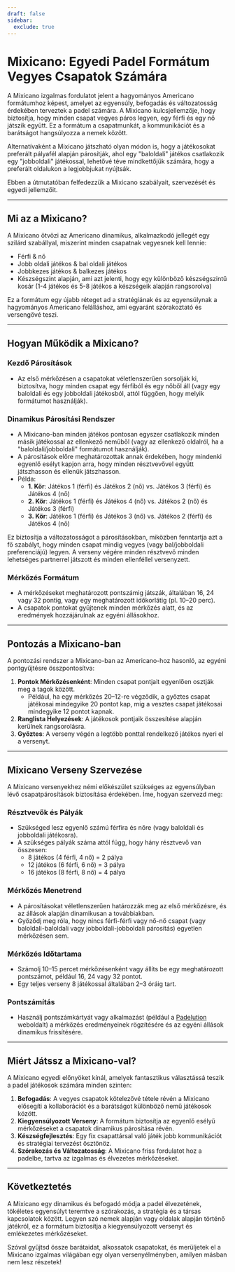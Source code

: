```yaml
---
draft: false
sidebar:
  exclude: true
---
```

# Mixicano: Egyedi Padel Formátum Vegyes Csapatok Számára

A Mixicano izgalmas fordulatot jelent a hagyományos Americano formátumhoz képest, amelyet az egyensúly, befogadás és változatosság érdekében terveztek a padel számára. A Mixicano kulcsjellemzője, hogy biztosítja, hogy minden csapat vegyes páros legyen, egy férfi és egy nő játszik együtt. Ez a formátum a csapatmunkát, a kommunikációt és a barátságot hangsúlyozza a nemek között.

Alternatívaként a Mixicano játszható olyan módon is, hogy a játékosokat preferált pályafél alapján párosítják, ahol egy "baloldali" játékos csatlakozik egy "jobboldali" játékossal, lehetővé téve mindkettőjük számára, hogy a preferált oldalukon a legjobbjukat nyújtsák.

Ebben a útmutatóban felfedezzük a Mixicano szabályait, szervezését és egyedi jellemzőit.

---

## Mi az a Mixicano?

A Mixicano ötvözi az Americano dinamikus, alkalmazkodó jellegét egy szilárd szabállyal, miszerint minden csapatnak vegyesnek kell lennie:
- Férfi & nő
- Jobb oldali játékos & bal oldali játékos
- Jobbkezes játékos & balkezes játékos
- Készségszint alapján, ami azt jelenti, hogy egy különböző készségszintű kosár (1-4 játékos és 5-8 játékos a készségeik alapján rangsorolva)

Ez a formátum egy újabb réteget ad a stratégiának és az egyensúlynak a hagyományos Americano felálláshoz, ami egyaránt szórakoztató és versengővé teszi.

---

## Hogyan Működik a Mixicano?

### Kezdő Párosítások
- Az első mérkőzésen a csapatokat véletlenszerűen sorsolják ki, biztosítva, hogy minden csapat egy férfiból és egy nőből áll (vagy egy baloldali és egy jobboldali játékosból, attól függően, hogy melyik formátumot használják).

### Dinamikus Párosítási Rendszer
- A Mixicano-ban minden játékos pontosan egyszer csatlakozik minden másik játékossal az ellenkező neműből (vagy az ellenkező oldalról, ha a "baloldali/jobboldali" formátumot használják).
- A párosítások előre meghatározottak annak érdekében, hogy mindenki egyenlő esélyt kapjon arra, hogy minden résztvevővel együtt játszhasson és ellenük játszhasson.
- Példa:
  - **1. Kör**: Játékos 1 (férfi) és Játékos 2 (nő) vs. Játékos 3 (férfi) és Játékos 4 (nő)
  - **2. Kör**: Játékos 1 (férfi) és Játékos 4 (nő) vs. Játékos 2 (nő) és Játékos 3 (férfi)
  - **3. Kör**: Játékos 1 (férfi) és Játékos 3 (nő) vs. Játékos 2 (férfi) és Játékos 4 (nő)

Ez biztosítja a változatosságot a párosításokban, miközben fenntartja azt a fő szabályt, hogy minden csapat mindig vegyes (vagy bal/jobboldali preferenciájú) legyen. A verseny végére minden résztvevő minden lehetséges partnerrel játszott és minden ellenféllel versenyzett.

### Mérkőzés Formátum
- A mérkőzéseket meghatározott pontszámig játszák, általában 16, 24 vagy 32 pontig, vagy egy meghatározott időkorlátig (pl. 10–20 perc).
- A csapatok pontokat gyűjtenek minden mérkőzés alatt, és az eredmények hozzájárulnak az egyéni állásokhoz.

---

## Pontozás a Mixicano-ban

A pontozási rendszer a Mixicano-ban az Americano-hoz hasonló, az egyéni pontgyűjtésre összpontosítva:

1. **Pontok Mérkőzésenként**: Minden csapat pontjait egyenlően osztják meg a tagok között.
   - Például, ha egy mérkőzés 20–12-re végződik, a győztes csapat játékosai mindegyike 20 pontot kap, míg a vesztes csapat játékosai mindegyike 12 pontot kapnak.
2. **Ranglista Helyezések**: A játékosok pontjaik összesítése alapján kerülnek rangsorolásra.
3. **Győztes**: A verseny végén a legtöbb ponttal rendelkező játékos nyeri el a versenyt.

---

## Mixicano Verseny Szervezése

A Mixicano versenyekhez némi előkészület szükséges az egyensúlyban lévő csapatpárosítások biztosítása érdekében. Íme, hogyan szervezd meg:

### Résztvevők és Pályák
- Szükséged lesz egyenlő számú férfira és nőre (vagy baloldali és jobboldali játékosra).
- A szükséges pályák száma attól függ, hogy hány résztvevő van összesen:
  - 8 játékos (4 férfi, 4 nő) = 2 pálya
  - 12 játékos (6 férfi, 6 nő) = 3 pálya
  - 16 játékos (8 férfi, 8 nő) = 4 pálya

### Mérkőzés Menetrend
- A párosításokat véletlenszerűen határozzák meg az első mérkőzésre, és az állások alapján dinamikusan a továbbiakban.
- Győződj meg róla, hogy nincs férfi-férfi vagy nő-nő csapat (vagy baloldali-baloldali vagy jobboldali-jobboldali párosítás) egyetlen mérkőzésen sem.

### Mérkőzés Időtartama
- Számolj 10–15 percet mérkőzésenként vagy állíts be egy meghatározott pontszámot, például 16, 24 vagy 32 pontot.
- Egy teljes verseny 8 játékossal általában 2–3 óráig tart.

### Pontszámítás
- Használj pontszámkártyát vagy alkalmazást (például a [Padelution](https://www.padelution.com/americano) weboldalt) a mérkőzés eredményeinek rögzítésére és az egyéni állások dinamikus frissítésére.

---

## Miért Játssz a Mixicano-val?

A Mixicano egyedi előnyöket kínál, amelyek fantasztikus választássá teszik a padel játékosok számára minden szinten:

1. **Befogadás**: A vegyes csapatok kötelezővé tétele révén a Mixicano elősegíti a kollaborációt és a barátságot különböző nemű játékosok között.
2. **Kiegyensúlyozott Verseny**: A formátum biztosítja az egyenlő esélyű mérkőzéseket a csapatok dinamikus párosítása révén.
3. **Készségfejlesztés**: Egy fix csapattársal való játék jobb kommunikációt és stratégiai tervezést ösztönöz.
4. **Szórakozás és Változatosság**: A Mixicano friss fordulatot hoz a padelbe, tartva az izgalmas és élvezetes mérkőzéseket.

---

## Következtetés

A Mixicano egy dinamikus és befogadó módja a padel élvezetének, tökéletes egyensúlyt teremtve a szórakozás, a stratégia és a társas kapcsolatok között. Legyen szó nemek alapján vagy oldalak alapján történő játékról, ez a formátum biztosítja a kiegyensúlyozott versenyt és emlékezetes mérkőzéseket.

Szóval gyűjtsd össze barátaidat, alkossatok csapatokat, és merüljetek el a Mixicano izgalmas világában egy olyan versenyélményben, amilyen másban nem lesz részetek!